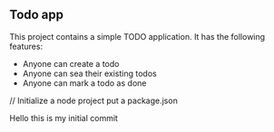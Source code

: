## Todo app

This project contains a simple TODO application.
It has the following features:

- Anyone can create a todo
- Anyone can sea their existing todos
- Anyone can mark a todo as done

// Initialize a node project
put a package.json

Hello this is my initial commit
